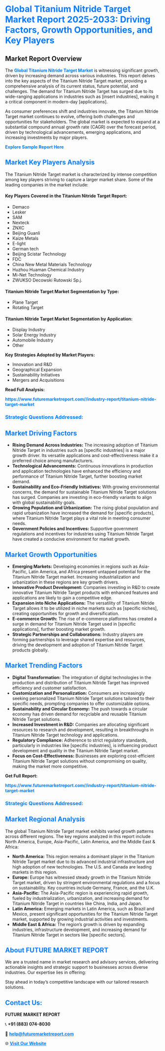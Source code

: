 <h1 style="color: #007BFF;">Global Titanium Nitride Target Market Report 2025-2033: Driving Factors, Growth Opportunities, and Key Players</h1>

<section id="overview">
<h2>Market Report Overview</h2>
<p>The <a href="https://www.futuremarketreport.com//industry-report/titanium-nitride-target-market" style="color: #007BFF; text-decoration: none;"><strong>Global Titanium Nitride Target Market</strong></a> is witnessing significant growth, driven by increasing demand across various industries. This report delves into the key aspects of the Titanium Nitride Target market, providing a comprehensive analysis of its current status, future potential, and challenges. The demand for Titanium Nitride Target has surged due to its wide-ranging applications in industries such as [insert industries], making it a critical component in modern-day [applications].</p>
<p>As consumer preferences shift and industries innovate, the Titanium Nitride Target market continues to evolve, offering both challenges and opportunities for stakeholders. The global market is expected to expand at a substantial compound annual growth rate (CAGR) over the forecast period, driven by technological advancements, emerging applications, and increasing investments by major players.</p>
</section>

<section id="overview">
<p><a href="https://www.futuremarketreport.com//request-sample/reportId=49025" style="color: #007BFF; text-decoration: none;"><strong>Explore Sample Report Here</strong></a></p>
</section>

<section id="key-players">
<h2 style="color: #007BFF;">Market Key Players Analysis</h2>
<p>The Titanium Nitride Target market is characterized by intense competition among key players striving to capture a larger market share. Some of the leading companies in the market include:</p>
<h4>Key Players Covered in the Titanium Nitride Target Report:</h4>
<ul><li>Demaco</li><li>Lesker</li><li>SAM</li><li>Nexteck</li><li>ZNXC</li><li>Beijing Guanli</li><li>Kaize Metals</li><li>E-light</li><li>German tech</li><li>Beijing Scistar Technology</li><li>FDC</li><li>China New Metal Materials Technology</li><li>Huzhou Huaman Chemical Industry</li><li>Mi-Net Technology</li><li>ZWUKSO Decowski Rutowski Sp.j.</li></ul>
<h4>Titanium Nitride Target Market Segmentation by Type:</h4>
<ul><li>Plane Target</li><li>Rotating Target</li></ul>

<h4>Titanium Nitride Target Market Segmentation by Application:</h4>
<ul><li>Display Industry</li><li>Solar Energy Industry</li><li>Automobile Industry</li><li>Other</li></ul>
<p><strong>Key Strategies Adopted by Market Players:</strong></p>
<ul>
<li>Innovation and R&D</li>
<li>Geographical Expansion</li>
<li>Sustainability Initiatives</li>
<li>Mergers and Acquisitions</li>
</ul>
</section>

<section>
<p><strong>Read Full Analysis: </strong></p><a href="https://www.futuremarketreport.com//industry-report/titanium-nitride-target-market" style="color: #007BFF; text-decoration: none;"><strong>https://www.futuremarketreport.com//industry-report/titanium-nitride-target-market</strong></a>
<h3 style="color: #007BFF;">Strategic Questions Addressed:</h3>
</section>

<section id="driving-factors">
<h2 style="color: #007BFF;">Market Driving Factors</h2>
<ul>
<li><strong>Rising Demand Across Industries:</strong> The increasing adoption of Titanium Nitride Target in industries such as [specific industries] is a major growth driver. Its versatile applications and cost-effectiveness make it a preferred choice among manufacturers.</li>
<li><strong>Technological Advancements:</strong> Continuous innovations in production and application technologies have enhanced the efficiency and performance of Titanium Nitride Target, further boosting market demand.</li>
<li><strong>Sustainability and Eco-Friendly Initiatives:</strong> With growing environmental concerns, the demand for sustainable Titanium Nitride Target solutions has surged. Companies are investing in eco-friendly variants to align with global sustainability goals.</li>
<li><strong>Growing Population and Urbanization:</strong> The rising global population and rapid urbanization have increased the demand for [specific products], where Titanium Nitride Target plays a vital role in meeting consumer needs.</li>
<li><strong>Government Policies and Incentives:</strong> Supportive government regulations and incentives for industries using Titanium Nitride Target have created a conducive environment for market growth.</li>
</ul>
</section>

<section id="growth-opportunities">
<h2 style="color: #007BFF;">Market Growth Opportunities</h2>
<ul>
<li><strong>Emerging Markets:</strong> Developing economies in regions such as Asia-Pacific, Latin America, and Africa present untapped potential for the Titanium Nitride Target market. Increasing industrialization and urbanization in these regions are key growth drivers.</li>
<li><strong>Innovative Product Development:</strong> Companies investing in R&D to create innovative Titanium Nitride Target products with enhanced features and applications are likely to gain a competitive edge.</li>
<li><strong>Expansion into Niche Applications:</strong> The versatility of Titanium Nitride Target allows it to be utilized in niche markets such as [specific niches], creating opportunities for growth and diversification.</li>
<li><strong>E-commerce Growth:</strong> The rise of e-commerce platforms has created a surge in demand for Titanium Nitride Target used in [specific applications], further boosting market growth.</li>
<li><strong>Strategic Partnerships and Collaborations:</strong> Industry players are forming partnerships to leverage shared expertise and resources, driving the development and adoption of Titanium Nitride Target products globally.</li>
</ul>
</section>

<section id="trending-factors">
<h2 style="color: #007BFF;">Market Trending Factors</h2>
<ul>
<li><strong>Digital Transformation:</strong> The integration of digital technologies in the production and distribution of Titanium Nitride Target has improved efficiency and customer satisfaction.</li>
<li><strong>Customization and Personalization:</strong> Consumers are increasingly seeking personalized Titanium Nitride Target solutions tailored to their specific needs, prompting companies to offer customizable options.</li>
<li><strong>Sustainability and Circular Economy:</strong> The push towards a circular economy has driven demand for recyclable and reusable Titanium Nitride Target solutions.</li>
<li><strong>Increased Investment in R&D:</strong> Companies are allocating significant resources to research and development, resulting in breakthroughs in Titanium Nitride Target technology and applications.</li>
<li><strong>Regulatory Compliance:</strong> Adherence to strict regulatory standards, particularly in industries like [specific industries], is influencing product development and quality in the Titanium Nitride Target market.</li>
<li><strong>Focus on Cost-Effectiveness:</strong> Businesses are exploring cost-efficient Titanium Nitride Target solutions without compromising on quality, making the market more competitive.</li>
</ul>
</section>

<section>
<p><strong>Get Full Report: </strong></p><a href="https://www.futuremarketreport.com//industry-report/titanium-nitride-target-market" style="color: #007BFF; text-decoration: none;"><strong>https://www.futuremarketreport.com//industry-report/titanium-nitride-target-market</strong></a>
<h3 style="color: #007BFF;">Strategic Questions Addressed:</h3>
</section>


<section id="regional-analysis">
<h2 style="color: #007BFF;">Market Regional Analysis</h2>
<p>The global Titanium Nitride Target market exhibits varied growth patterns across different regions. The key regions analyzed in this report include North America, Europe, Asia-Pacific, Latin America, and the Middle East & Africa:</p>
<ul>
<li><strong>North America:</strong> This region remains a dominant player in the Titanium Nitride Target market due to its advanced industrial infrastructure and high adoption of new technologies. The U.S. and Canada are leading markets in this region.</li>
<li><strong>Europe:</strong> Europe has witnessed steady growth in the Titanium Nitride Target market, driven by stringent environmental regulations and a focus on sustainability. Key countries include Germany, France, and the U.K.</li>
<li><strong>Asia-Pacific:</strong> The Asia-Pacific region is experiencing rapid growth, fueled by industrialization, urbanization, and increasing demand for Titanium Nitride Target in countries like China, India, and Japan.</li>
<li><strong>Latin America:</strong> Emerging markets in Latin America, such as Brazil and Mexico, present significant opportunities for the Titanium Nitride Target market, supported by growing industrial activities and investments.</li>
<li><strong>Middle East & Africa:</strong> The region’s growth is driven by expanding industries, infrastructure development, and increasing demand for Titanium Nitride Target in sectors like [specific sectors].</li>
</ul>
</section>

<footer>
<h2 style="color: #007BFF;">About FUTURE MARKET REPORT</h2>
<p>We are a trusted name in market research and advisory services, delivering actionable insights and strategic support to businesses across diverse industries. Our expertise lies in offering:</p>

<p>Stay ahead in today’s competitive landscape with our tailored research solutions.</p>

<h2 style="color: #007BFF;">Contact Us:</h2>
<p><strong>FUTURE MARKET REPORT</strong></p>
<p>📞 <strong>+91 (883) 074-8030</strong></p>
<p>📧 <strong><a href="mailto:help@futuremarketreport.com" style="color: #007BFF;">help@futuremarketreport.com</a></strong></p>
<p>🌐 <strong><a href="https://www.futuremarketreport.com/" style="color: #007BFF;">Visit Our Website</a></strong></p>
</footer>